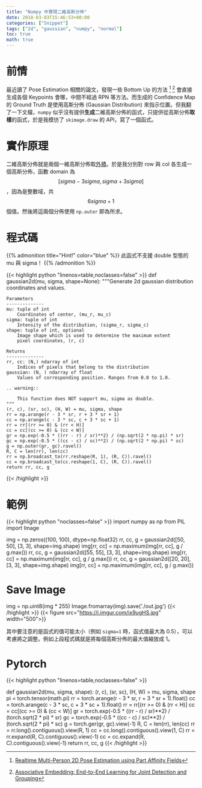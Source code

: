 ```yaml
---
title: "Numpy 中實現二維高斯分佈"
date: 2018-03-03T15:46:53+08:00
categories: ["Snippet"]
tags: ["2d", "gaussian", "numpy", "normal"]
toc: true
math: true
---
```


# 前情

最近讀了 Pose Estimation 相關的論文，發現一些 Bottom Up 的方法 [^1] [^2] 會直接生成各個 Keypoints 會哪，中間不經過 RPN 等方法。而生成的 Confidence Map 的 Ground Truth 是使用高斯分佈 (Gaussian Distribution) 來指示位置。但我翻了一下文檔，`numpy` 似乎沒有提供**生成**二維高斯分佈的函式，只提供從高斯分佈**取樣**的函式，於是我模彷了 `skimage.draw` 的 API，寫了一個函式。

[^1]: [Realtime Multi-Person 2D Pose Estimation using Part Affinity Fields](https://arxiv.org/abs/1611.08050)
[^2]: [Associative Embedding: End-to-End Learning for Joint Detection and Grouping](https://arxiv.org/abs/1611.05424)

# 實作原理

二維高斯分佈就是兩個一維高斯分佈取[外積](https://en.wikipedia.org/wiki/Outer_product#Definition_(matrix_multiplication))。於是我分別對 row 與 col 各生成一個高斯分佈，函數 domain 為 $$ [sigma-3sigma, sigma+3sigma] $$，因為是整數域，共 $$ 6sigma + 1 $$ 個值。然後將這兩個分佈使用 `np.outer` 即為所求。

# 程式碼

{{% admonition title="Hint!" color="blue" %}}
此函式不支援 double 型態的 mu 與 sigma！
{{% /admonition %}}

{{< highlight python "linenos=table,noclasses=false" >}}
def gaussian2d(mu, sigma, shape=None):
    """Generate 2d gaussian distribution coordinates and values.

    Parameters
    --------------
    mu: tuple of int
        Coordinates of center, (mu_r, mu_c)
    sigma: tuple of int
        Intensity of the distribution, (sigma_r, sigma_c)
    shape: tuple of int, optional
        Image shape which is used to determine the maximum extent
        pixel coordinates, (r, c)

    Returns
    --------------
    rr, cc: (N,) ndarray of int
        Indices of pixels that belong to the distribution
    gaussian: (N, ) ndarray of float
        Values of corresponding position. Ranges from 0.0 to 1.0.

    .. warning::

        This function does NOT support mu, sigma as double.
    """
    (r, c), (sr, sc), (H, W) = mu, sigma, shape
    rr = np.arange(r - 3 * sr, r + 3 * sr + 1)
    cc = np.arange(c - 3 * sc, c + 3 * sc + 1)
    rr = rr[(rr >= 0) & (rr < H)]
    cc = cc[(cc >= 0) & (cc < W)]
    gr = np.exp(-0.5 * ((rr - r) / sr)**2) / (np.sqrt(2 * np.pi) * sr)
    gc = np.exp(-0.5 * ((cc - c) / sc)**2) / (np.sqrt(2 * np.pi) * sc)
    g = np.outer(gr, gc).ravel()
    R, C = len(rr), len(cc)
    rr = np.broadcast_to(rr.reshape(R, 1), (R, C)).ravel()
    cc = np.broadcast_to(cc.reshape(1, C), (R, C)).ravel()
    return rr, cc, g
{{< /highlight >}}


# 範例

{{< highlight python "noclasses=false" >}}
import numpy as np
from PIL import Image

img = np.zeros((100, 100), dtype=np.float32)
rr, cc, g = gaussian2d([50, 50], [3, 3], shape=img.shape)
img[rr, cc] = np.maximum(img[rr, cc], g / g.max())
rr, cc, g = gaussian2d([55, 55], [3, 3], shape=img.shape)
img[rr, cc] = np.maximum(img[rr, cc], g / g.max())
rr, cc, g = gaussian2d([20, 20], [3, 3], shape=img.shape)
img[rr, cc] = np.maximum(img[rr, cc], g / g.max())

# Save Image
img = np.uint8(img * 255)
Image.fromarray(img).save('./out.jpg')
{{< /highlight >}}
{{< figure src="https://i.imgur.com/ix9ugHS.jpg" width="500">}}

其中要注意的是函式的值可能太小（例如 `sigma=1` 時，函式值最大為 0.5），可以考慮將之調整。例如上段程式碼就是將每個高斯分佈的最大值縮放成 1。


# Pytorch 

{{< highlight python "linenos=table,noclasses=false" >}}

def gaussian2d(mu, sigma, shape):
    (r, c), (sr, sc), (H, W) = mu, sigma, shape
    pi = torch.tensor(math.pi)
    rr = torch.arange(r - 3 * sr, r + 3 * sr + 1).float()
    cc = torch.arange(c - 3 * sc, c + 3 * sc + 1).float()
    rr = rr[(rr >= 0) & (rr < H)]
    cc = cc[(cc >= 0) & (cc < W)]
    gr = torch.exp(-0.5 * ((rr - r) / sr)**2) / (torch.sqrt(2 * pi) * sr)
    gc = torch.exp(-0.5 * ((cc - c) / sc)**2) / (torch.sqrt(2 * pi) * sc)
    g = torch.ger(gr, gc).view(-1)
    R, C = len(rr), len(cc)
    rr = rr.long().contiguous().view(R, 1)
    cc = cc.long().contiguous().view(1, C)
    rr = rr.expand(R, C).contiguous().view(-1)
    cc = cc.expand(R, C).contiguous().view(-1)
    return rr, cc, g
{{< /highlight >}}
